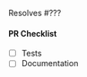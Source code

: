 <!--
Thank you for your interest in contributing to OpenZeppelin!

Consider opening an issue for discussion prior to submitting a PR. New features will be merged faster if they were first discussed and designed with the team.

Describe the changes introduced in this pull request. Include any context necessary for understanding the PR's purpose.
-->

<!-- Fill in with issue number -->
Resolves #???

#### PR Checklist

<!--
Before merging the pull request all of the following must be completed.
Feel free to submit a PR or Draft PR even if some items are pending.
Some of the items may not apply.
-->

- [ ] Tests
- [ ] Documentation
